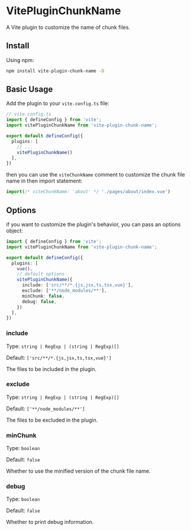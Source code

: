 # VitePluginChunkName

A Vite plugin to customize the name of chunk files.

## Install

Using npm:

```bash
npm install vite-plugin-chunk-name -D
```

## Basic Usage

Add the plugin to your `vite.config.ts` file:

```ts
// vite.config.ts
import { defineConfig } from 'vite';
import vitePluginChunkName from 'vite-plugin-chunk-name';

export default defineConfig({
  plugins: [
    // ...
    vitePluginChunkName()
  ],
})
```
then you can use the `viteChunkName` comment to customize the chunk file name in then import statement:

```ts
import(/* viteChunkName: 'about' */ './pages/about/index.vue')
```

## Options

if you want to customize the plugin's behavior, you can pass an options object:


```ts
import { defineConfig } from 'vite';
import vitePluginChunkName from 'vite-plugin-chunk-name';

export default defineConfig({
  plugins: [
    vue(),
    // default options
    vitePluginChunkName({
      include: ['src/**/*.{js,jsx,ts,tsx,vue}'],
      exclude: ['**/node_modules/**'],
      minChunk: false,
      debug: false,
    })
  ],
})
```

### include

Type: `string | RegExp | (string | RegExp)[]`

Default: `['src/**/*.{js,jsx,ts,tsx,vue}']`

The files to be included in the plugin.

### exclude

Type: `string | RegExp | (string | RegExp)[]`

Default: `['**/node_modules/**']`

The files to be excluded in the plugin.

### minChunk

Type: `boolean`

Default: `false`

Whether to use the minified version of the chunk file name.

### debug

Type: `boolean`

Default: `false`

Whether to print debug information.